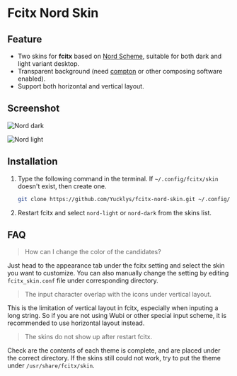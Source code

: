 # Fcitx Nord Skin

## Feature

- Two skins for **fcitx** based on [Nord Scheme](https://www.nordtheme.com/), suitable for both dark and light variant desktop.
- Transparent background (need [compton](https://github.com/chjj/compton) or other composing software enabled).
- Support both horizontal and vertical layout.

## Screenshot

![Nord dark](https://i.loli.net/2020/03/17/nHA3Xqwv4NGxydM.png)

![Nord light](https://i.loli.net/2020/03/17/PyKMwISm5A6pRoU.png)

## Installation

1. Type the following command in the terminal. If `~/.config/fcitx/skin` doesn't exist, then create one.

   ```bash
   git clone https://github.com/Yucklys/fcitx-nord-skin.git ~/.config/fcitx/skin
   ```

2. Restart fcitx and select `nord-light` or `nord-dark` from the skins list.

## FAQ

> How can I change the color of the candidates?

Just head to the appearance tab under the fcitx setting and select the skin you want to customize. You can also manually change the setting by editing `fcitx_skin.conf` file under corresponding directory.

> The input character overlap with the icons under vertical layout.

This is the limitation of vertical layout in fcitx, especially when inputing a long string. So if you are not using Wubi or other special input scheme, it is recommended to use horizontal layout instead.

> The skins do not show up after restart fcitx.

Check are the contents of each theme is complete, and are placed under the correct directory. If the skins still could not work, try to put the theme under `/usr/share/fcitx/skin`.

